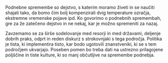 Podnebne spremembe so dejstvo, s katerim moramo živeti in se naučiti shajati tako, da bomo čim bolj kompenzirali dvig temperature ozračja, ekstremne vremenske pojave ipd. Ko govorimo o podnebnih spremembah, gre za že zatečeno dejstvo in ne nekaj, kar je možno spremeniti za nazaj.

Zavzemamo se za širše sodelovanje med resorji in med državami, deljenje dobrih praks, odprt in reden diskurz s strokovnjaki s tega področja. Politika je tista, ki implementira tisto, kar bodo ugotovili znanstveniki, ki se s tem področjem ukvarjajo. Poseben pomen bo treba dati na ustrezno prilagojene poljščine in tiste kulture, ki so manj občutljive na spremembe podnebja.
